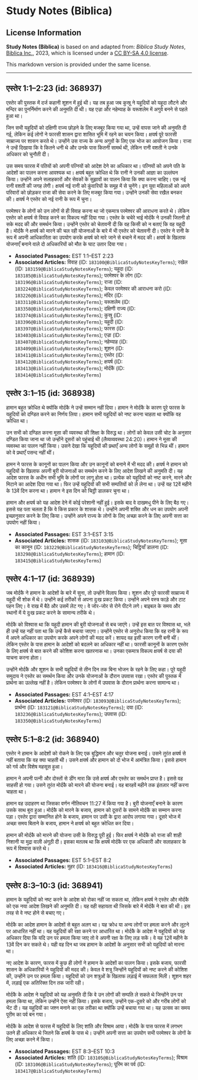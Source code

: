 # Study Notes (Biblica)

## License Information

**Study Notes (Biblica)** is based on and adapted from: _Biblica Study Notes_, [Biblica Inc.](https://www.biblica.com/), 2023, which is licensed under a [CC BY-SA 4.0 license](https://creativecommons.org/licenses/by-sa/4.0/legalcode.en).

This markdown version is provided under the same license.



--------------------------------

## एस्तेर 1:1–2:23 (id: 368937)

एस्तेर की पुस्तक में दर्ज कहानी शूशन में हुई थी। यह तब हुआ जब कुस्रू ने यहूदियों को यहूदा लौटने और मन्दिर का पुनर्निर्माण करने की अनुमति दी थी। यह एज्रा और नहेम्याह के यरूशलेम में अगुवे बनने से पहले हुआ था।

जिन सभी यहूदियों को दक्षिणी राज्य छोड़ने के लिए मजबूर किया गया था, उन्हें वापस जाने की अनुमति दी गई, लेकिन कई लोगों ने फारसी शासन द्वारा शासित भूमि में रहने का चयन किया। क्षयर्ष पूरे फारसी साम्राज्य पर शासन करते थे। उन्होंने उस राज्य के अन्य अगुवों के लिए एक भोज का आयोजन किया। राजा ने उन्हें दिखाया कि वे कितने धनी थे और उनके पास कितनी सामर्थ थी, लेकिन रानी वशती ने उनके अधिकार को चुनौती दी।

उस समय फारस में पतियों को अपनी पत्नियों को आदेश देने का अधिकार था। पत्नियों को अपने पति के आदेशों का पालन करना आवश्यक था। क्षयर्ष बहुत क्रोधित थे कि रानी ने उनकी आज्ञा का उल्लंघन किया। उन्होंने अपने सलाहकारों और सेवकों के सुझावों का पालन किया कि क्या करना चाहिए। एक नई रानी वशती की जगह लेगी। क्षयर्ष नई रानी को कुंवारियों के समूह में से चुनेंगे। इन युवा महिलाओं को अपने परिवारों को छोड़कर राजा की सेवा करने के लिए मजबूर किया गया। उन्होंने उनकी सेवा रखैल बनकर की। क्षयर्ष ने एस्तेर को नई रानी के रूप में चुना।

परमेश्वर के लोगों को उन लोगों से ही विवाह करना था जो एकमात्र परमेश्वर की आराधना करते थे। लेकिन एस्तेर को क्षयर्ष से विवाह करने का विकल्प नहीं दिया गया। एस्तेर के चचेरे भाई मोर्दकै ने उनकी जितनी हो सके मदद की और समर्थन किया। उन्होंने एस्तेर को चेतावनी दी कि वह किसी को न बताएं कि वह यहूदी है। मोर्दकै ने क्षयर्ष को मारने की चल रही योजनाओं के बारे में भी एस्तेर को चेतावनी दी। एस्तेर ने रानी के रूप में अपनी आधिकारिता का उपयोग करके क्षयर्ष को मारे जाने से बचाने में मदद की। क्षयर्ष के खिलाफ योजनाएँ बनाने वाले दो अधिकारियों को मौत के घाट उतार दिया गया।

* **Associated Passages:** EST 1:1–EST 2:23
* **Associated Articles:** विवाह (ID: `183100@BiblicaStudyNotesKeyTerms`); रखेल (ID: `183159@BiblicaStudyNotesKeyTerms`); यहूदा (ID: `183185@BiblicaStudyNotesKeyTerms`); परमेश्वर के लोग  (ID: `183196@BiblicaStudyNotesKeyTerms`); राजा (ID: `183224@BiblicaStudyNotesKeyTerms`); केवल परमेश्वर की आराधना करो (ID: `183226@BiblicaStudyNotesKeyTerms`); मंदिर (ID: `183311@BiblicaStudyNotesKeyTerms`); यरूशलेम (ID: `183358@BiblicaStudyNotesKeyTerms`); दक्षिणी राज्य (ID: `183374@BiblicaStudyNotesKeyTerms`); कुस्रू (ID: `183396@BiblicaStudyNotesKeyTerms`); यहूदी (ID: `183397@BiblicaStudyNotesKeyTerms`); फारस (ID: `183403@BiblicaStudyNotesKeyTerms`); एज्रा  (ID: `183407@BiblicaStudyNotesKeyTerms`); नहेम्याह (ID: `183409@BiblicaStudyNotesKeyTerms`); शूशन (ID: `183411@BiblicaStudyNotesKeyTerms`); एस्तेर (ID: `183412@BiblicaStudyNotesKeyTerms`); क्षयर्ष (ID: `183413@BiblicaStudyNotesKeyTerms`); मोर्दकै (ID: `183414@BiblicaStudyNotesKeyTerms`)

## एस्तेर 3:1–15 (id: 368938)

हामान बहुत क्रोधित थे क्योंकि मोर्दकै ने उन्हें सम्मान नहीं दिया। हामान ने मोर्दकै के कारण पूरे फारस के यहूदियों को दण्डित करने का निर्णय लिया। हामान सभी यहूदियों को नष्ट करना चाहता था क्योंकि वह क्रोधित था।

उन सभी को दण्डित करना मूसा की व्यवस्था की शिक्षा के विरुद्ध था। लोगों को केवल उसी चोट के अनुसार दण्डित किया जाना था जो उन्होंने दूसरों को पहुंचाई थी (लैव्यव्यवस्था 24:20\)। हामान ने मूसा की व्यवस्था का पालन नहीं किया। उसने देखा कि यहूदियों की प्रथाएँ अन्य लोगों के समूहों से भिन्न थीं। हामान को वे प्रथाएँ पसन्द नहीं थीं।

हामन ने फारस के कानूनों का पालन किया और उन कानूनों को बनाने में भी मदद की। क्षयर्ष ने हामान को यहूदियों के खिलाफ अपनी बुरी योजनाओं का समर्थन करने के लिए आदेश लिखने की अनुमति दी। यह आदेश फारस के अधीन सभी भूमि के लोगों पर लागू होता था। प्रत्येक को यहूदियों को नष्ट करने, मारने और मिटाने का आदेश दिया गया था। फिर उन्हें यहूदियों की सभी सम्पतियों को ले लेना था। उन्हें यह 12वें महीने के 13वें दिन करना था। हामान ने इस दिन को चिट्ठी डालकर चुना था।

हामान और क्षयर्ष को यह आदेश देने में कोई परेशानी नहीं हुई। इसके बाद वे दाखमधु पीने के लिए बैठ गए। इससे यह पता चलता है कि वे किस प्रकार के शासक थे। उन्होंने अपनी शक्ति और धन का उपयोग अपनी इच्छानुसार करने के लिए किया। उन्होंने अपने राज्य के लोगों के लिए अच्छा करने के लिए अपनी सत्ता का उपयोग नहीं किया।

* **Associated Passages:** EST 3:1–EST 3:15
* **Associated Articles:** शासक (ID: `183103@BiblicaStudyNotesKeyTerms`); मूसा का कानून (ID: `183229@BiblicaStudyNotesKeyTerms`); चिट्ठियाँ डालना (ID: `183298@BiblicaStudyNotesKeyTerms`); हामान (ID: `183415@BiblicaStudyNotesKeyTerms`)

## एस्तेर 4:1–17 (id: 368939)

जब मोर्दकै ने हामान के आदेशों के बारे में सुना, तो उन्होंने विलाप किया। शूशन और पूरे फारसी साम्राज्य में यहूदी भी शोक में थे। उन्होंने कई तरीकों से अपना दुःख प्रकट किया। उन्होंने अपने वस्त्र फाड़े और टाट पहन लिए। वे राख में बैठे और उसमें लेट गए। वे जोर\-जोर से रोने पीटने लगे। बाइबल के समय और स्थानों में ये दुःख प्रकट करने के सामान्य तरीके थे।

मोर्दकै को विश्वास था कि यहूदी हामान की बुरी योजनाओं से बच जाएंगे। उन्हें इस बात पर विश्वास था, भले ही उन्हें यह नहीं पता था कि उन्हें कैसे बचाया जाएगा। उन्होंने एस्तेर से अनुरोध किया कि वह रानी के रूप में अपने अधिकार का उपयोग करके अपने लोगों की मदद करें। शायद वह इसी कारण रानी बनी थीं। लेकिन एस्तेर के पास हामान के आदेशों को बदलने का अधिकार नहीं था। फारसी कानूनों के कारण एस्तेर के लिए क्षयर्ष से बात करने की कोशिश करना खतरनाक था। उनका एकमात्र विकल्प क्षयर्ष से दया की याचना करना होता।

उन्होंने मोर्दकै और शूशन के सभी यहूदियों से तीन दिन तक बिना भोजन के रहने के लिए कहा। पूरे यहूदी समुदाय ने एस्तेर का समर्थन किया और उनके योजनाओं के दौरान उपवास रखा। एस्तेर की पुस्तक में प्रार्थना का उल्लेख नहीं है। लेकिन परमेश्वर के लोगों में उपवास के दौरान प्रार्थना करना सामान्य था।

* **Associated Passages:** EST 4:1–EST 4:17
* **Associated Articles:** परमेश्वर (ID: `183093@BiblicaStudyNotesKeyTerms`); प्रार्थना (ID: `183121@BiblicaStudyNotesKeyTerms`); दया (ID: `183236@BiblicaStudyNotesKeyTerms`); उपवास (ID: `183350@BiblicaStudyNotesKeyTerms`)

## एस्तेर 5:1–8:2 (id: 368940)

एस्तेर ने हामान के आदेशों को रोकने के लिए एक बुद्धिमान और चतुर योजना बनाई। उसने तुरंत क्षयर्ष से नहीं बताया कि वह क्या चाहती थी। उसने क्षयर्ष और हामान को दो भोज में आमंत्रित किया। इससे हामान को गर्व और विशेष महसूस हुआ।

हामान ने अपनी पत्नी और दोस्तों से डींग मारा कि उसे क्षयर्ष और एस्तेर का समर्थन प्राप्त है। इससे वह साहसी हो गया। उसने तुरंत मोर्दकै को मारने की योजना बनाई। वह बारहवें महीने तक इंतज़ार नहीं करना चाहता था।

हामान वह उदाहरण था जिसका वर्णन नीतिवचन 11:27 में किया गया है। बुरी योजनाएँ बनाने के कारण उसके साथ बुरा हुआ। मोर्दकै को मारने के बजाय, हामान को दूसरों के सामने मोर्दकै का सम्मान करना पड़ा। एस्तेर द्वारा सम्मानित होने के बजाय, हामान पर उसी के द्वारा आरोप लगाया गया। दूसरे भोज में अच्छा समय बिताने के बजाय, हामान ने क्षयर्ष को बहुत क्रोधित कर दिया।

हामान की मोर्दकै को मारने की योजना उसी के विरुद्ध पूरी हुई। फिर क्षयर्ष ने मोर्दकै को राजा की शाही निशानी या मुद्रा वाली अंगूठी दी। इसका मतलब था कि क्षयर्ष मोर्दकै पर एक अधिकारी और सलाहकार के रूप में विश्वास करते थे।

* **Associated Passages:** EST 5:1–EST 8:2
* **Associated Articles:** मुहर (ID: `183416@BiblicaStudyNotesKeyTerms`)

## एस्तेर 8:3–10:3 (id: 368941)

हामान के यहूदियों को नष्ट करने के आदेश को रोका नहीं जा सकता था, लेकिन क्षयर्ष ने एस्तेर और मोर्दकै को एक नया आदेश लिखने की अनुमति दी। यह वही सहायता थी जिसके बारे में मोर्दकै ने बात की थी। इस तरह से वे नष्ट होने से बचाए गए।

मोर्दकै का आदेश हामान के आदेशों से बहुत अलग था। यह क्रोध या अन्य लोगों पर हमला करने और लूटने पर आधारित नहीं था। यह यहूदियों की रक्षा करने पर आधारित था। मोर्दकै के आदेश ने यहूदियों को यह अधिकार दिया कि यदि उन पर हमला किया जाए तो वे अपनी रक्षा के लिए लड़ सकें। वे यह 12वें महीने के 13वें दिन कर सकते थे। यही वह दिन था जब हामान के आदेशों के अनुसार सभी को यहूदियों को मारना था।

नए आदेश के कारण, फारस में कुछ ही लोगों ने हामान के आदेशों का पालन किया। इसके बजाय, फारसी शासन के अधिकारियों ने यहूदियों की मदद की। केवल वे शत्रु जिन्होंने यहूदियों को नष्ट करने की कोशिश की, उन्होंने उन पर हमला किया। यहूदियों को उन शत्रुओं के खिलाफ लड़ाई में सफलता मिली। शूशन शहर में, लड़ाई एक अतिरिक्त दिन तक जारी रही।

मोर्दकै के आदेश ने यहूदियों को यह अनुमति दी कि वे उन लोगों की सम्पति ले सकते थे जिन्होंने उन पर हमला किया था, लेकिन उन्होंने ऐसा नहीं किया। इसके बजाय, उन्होंने एक\-दूसरे को और गरीब लोगों को भेंट दी। यह यहूदियों का जश्न मनाने का एक तरीका था क्योंकि उन्हें बचाया गया था। यह उत्सव का समय पूरीम का पर्व बन गया।

मोर्दकै के आदेश से फारस में यहूदियों के लिए शांति और विश्राम आया। मोर्दकै के पास फारस में लगभग उतने ही अधिकार थे जितने कि क्षयर्ष के पास थे। उन्होंने अपनी सत्ता का उपयोग सभी परमेश्वर के लोगों के लिए अच्छा करने में किया।

* **Associated Passages:** EST 8:3–EST 10:3
* **Associated Articles:** शांति (ID: `183105@BiblicaStudyNotesKeyTerms`); विश्राम (ID: `183106@BiblicaStudyNotesKeyTerms`); पूरिम का पर्व (ID: `183417@BiblicaStudyNotesKeyTerms`)

